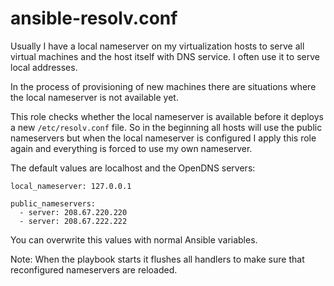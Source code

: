 # ansible-resolv.conf

Usually I have a local nameserver on my virtualization hosts to serve all virtual machines and the host itself with DNS service. I often use it to serve local addresses.

In the process of provisioning of new machines there are situations where the local nameserver is not available yet.

This role checks whether the local nameserver is available before it deploys a new `/etc/resolv.conf` file. So in the beginning all hosts will use the public nameservers but when the local nameserver is configured I apply this role again and everything is forced to use my own nameserver.

The default values are localhost and the OpenDNS servers:

```
local_nameserver: 127.0.0.1

public_nameservers:
  - server: 208.67.220.220
  - server: 208.67.222.222
```

You can overwrite this values with normal Ansible variables.

Note: When the playbook starts it flushes all handlers to make sure that reconfigured nameservers are reloaded.
